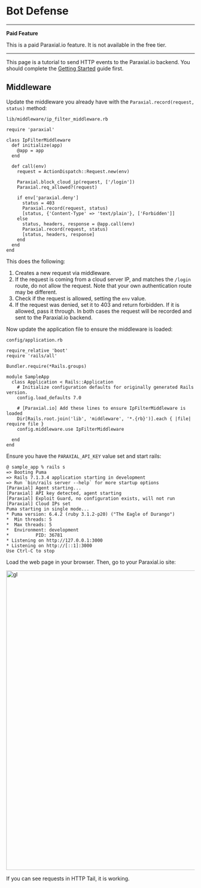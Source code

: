 # Bot Defense

---
**Paid Feature**

This is a paid Paraxial.io feature. It is not available in the free tier.

---

This page is a tutorial to send HTTP events to the Paraxial.io backend. You should complete the [Getting Started](./start.md) guide first. 

## Middleware

Update the middleware you already have with the `Paraxial.record(request, status)` method:

`lib/middleware/ip_filter_middleware.rb`

```
require 'paraxial'

class IpFilterMiddleware
  def initialize(app)
    @app = app
  end

  def call(env)
    request = ActionDispatch::Request.new(env)

    Paraxial.block_cloud_ip(request, ['/login'])
    Paraxial.req_allowed?(request)

    if env['paraxial.deny']
      status = 403
      Paraxial.record(request, status)
      [status, {'Content-Type' => 'text/plain'}, ['Forbidden']]
    else
      status, headers, response = @app.call(env)
      Paraxial.record(request, status)
      [status, headers, response]
    end
  end
end
```

This does the following:

1. Creates a new request via middleware.
2. If the request is coming from a cloud server IP, and matches the `/login` route, do not allow the request. Note that your own authentication route may be different.
3. Check if the request is allowed, setting the `env` value.
4. If the request was denied, set it to 403 and return forbidden. If it is allowed, pass it through. In both cases the request will be recorded and sent to the Paraxial.io backend.

Now update the application file to ensure the middleware is loaded:

`config/application.rb`

```
require_relative 'boot'
require 'rails/all'

Bundler.require(*Rails.groups)

module SampleApp
  class Application < Rails::Application
    # Initialize configuration defaults for originally generated Rails version.
    config.load_defaults 7.0

    # [Paraxial.io] Add these lines to ensure IpFilterMiddleware is loaded
    Dir[Rails.root.join('lib', 'middleware', '*.{rb}')].each { |file| require file }
    config.middleware.use IpFilterMiddleware

  end
end
```

Ensure you have the `PARAXIAL_API_KEY` value set and start rails:

```
@ sample_app % rails s               
=> Booting Puma
=> Rails 7.1.3.4 application starting in development 
=> Run `bin/rails server --help` for more startup options
[Paraxial] Agent starting...
[Paraxial] API key detected, agent starting
[Paraxial] Exploit Guard, no configuration exists, will not run
[Paraxial] Cloud IPs set
Puma starting in single mode...
* Puma version: 6.4.2 (ruby 3.1.2-p20) ("The Eagle of Durango")
*  Min threads: 5
*  Max threads: 5
*  Environment: development
*          PID: 36781
* Listening on http://127.0.0.1:3000
* Listening on http://[::1]:3000
Use Ctrl-C to stop
```

Load the web page in your browser. Then, go to your Paraxial.io site:

<img src="../assets/bot_http.png" alt="gl" width="800"/>

If you can see requests in HTTP Tail, it is working.

